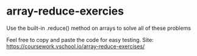 # array-reduce-exercies
Use the built-in .reduce() method on arrays to solve all of these problems

Feel free to copy and paste the code for easy testing.
Site: https://coursework.vschool.io/array-reduce-exercises/